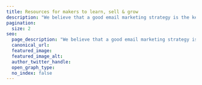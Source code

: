 ```yaml
---
title: Resources for makers to learn, sell & grow
description: "We believe that a good email marketing strategy is the key to growth. So we’re helping you grow your business with tools and resources that make email marketing easy."
pagination:
  size: 2
seo:
  page_description: "We believe that a good email marketing strategy is the key to growth. So we’re helping you grow your business with tools and resources that make email marketing easy."
  canonical_url:
  featured_image:
  featured_image_alt:
  author_twitter_handle:
  open_graph_type:
  no_index: false
---
```

